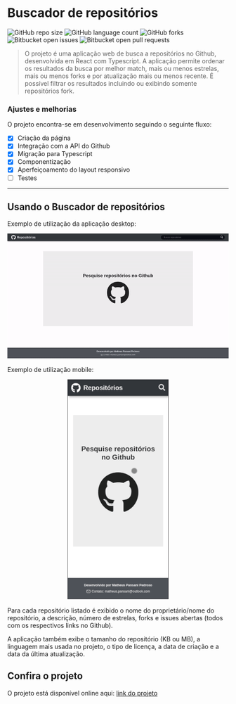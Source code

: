 # Buscador de repositórios

![GitHub repo size](https://img.shields.io/github/repo-size/comteaga/valinor?style=for-the-badge)
![GitHub language count](https://img.shields.io/github/languages/top/comteaga/valinor?style=for-the-badge)
![GitHub forks](https://img.shields.io/github/forks/comteaga/valinor?style=for-the-badge)
![Bitbucket open issues](https://img.shields.io/github/issues/comteaga/valinor?style=for-the-badge)
![Bitbucket open pull requests](https://img.shields.io/github/issues-pr/comteaga/valinor?style=for-the-badge)

> O projeto é uma aplicação web de busca a repositórios no Github, desenvolvida em React com Typescript. A aplicação permite ordenar os resultados da busca por melhor match, mais ou menos estrelas, mais ou menos forks e por atualização mais ou menos recente. É possível filtrar os resultados incluindo ou exibindo somente repositórios fork.

### Ajustes e melhorias

O projeto encontra-se em desenvolvimento seguindo o seguinte fluxo:

- [x] Criação da página
- [x] Integração com a API do Github
- [x] Migração para Typescript
- [x] Componentização
- [x] Aperfeiçoamento do layout responsivo
- [ ] Testes

---

## Usando o Buscador de repositórios

Exemplo de utilização da aplicação desktop:

<p  align="center">
  <img src="assets/desktop.gif" width="800px" />
</p>

Exemplo de utilização mobile:

<p  align="center">
  <img src="assets/mobile.gif" height="500px" />
</p>

Para cada repositório listado é exibido o nome do proprietário/nome do repositório, a descrição, número de estrelas, forks e issues abertas (todos com os respectivos links no Github).

A aplicação também exibe o tamanho do repositório (KB ou MB), a linguagem mais usada no projeto, o tipo de licença, a data de criação e a data da última atualização.

## Confira o projeto

O projeto está disponível online aqui: [link do projeto](https://friendly-colden-b62d39.netlify.app/)
